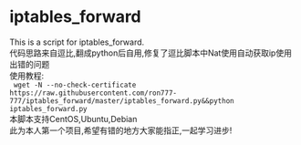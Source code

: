 # iptables_forward
This is a script for iptables_forward.  
  代码思路来自逗比,翻成python后自用,修复了逗比脚本中Nat使用自动获取ip使用出错的问题  
  使用教程:  
  ` wget -N --no-check-certificate https://raw.githubusercontent.com/ron777-777/iptables_forward/master/iptables_forward.py&&python iptables_forward.py`  
  本脚本支持CentOS,Ubuntu,Debian  
  此为本人第一个项目,希望有错的地方大家能指正,一起学习进步!
